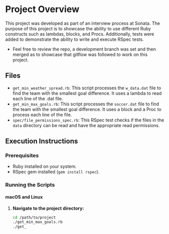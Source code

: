 # Project Overview

This project was developed as part of an interview process at Sonata. The purpose of this project is to showcase the ability to use different Ruby constructs such as lambdas, blocks, and Procs. Additionally, tests were added to demonstrate the ability to write and execute RSpec tests.
- Feel free to review the repo, a development branch was set and then merged as to showcase that gitflow was followed to work on this project.


## Files

- `get_min_weather_spread.rb`: This script processes the `w_data.dat` file to find the team with the smallest goal difference. It uses a lambda to read each line of the .dat file.
- `get_min_max_goals.rb`: This script processes the `soccer.dat` file to find the team with the smallest goal difference. It uses a block and a Proc to process each line of the file.
- `spec/file_permissions_spec.rb`: This RSpec test checks if the files in the `data` directory can be read and have the appropriate read permissions.


## Execution Instructions

### Prerequisites

- Ruby installed on your system.
- RSpec gem installed (`gem install rspec`).

### Running the Scripts

#### macOS and Linux

1. **Navigate to the project directory:**

   ```sh
   cd /path/to/project
   ./get_min_max_goals.rb
   ./get_
   ```
